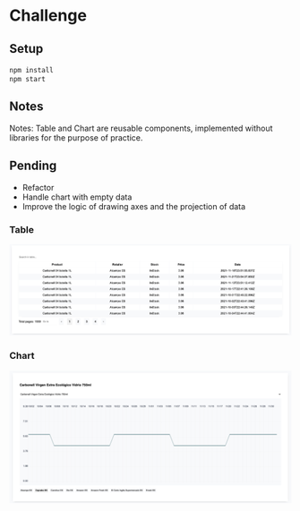 # Challenge

## Setup

```
npm install
npm start
```

## Notes

Notes:
Table and Chart are reusable components, implemented without libraries for the purpose of practice.

## Pending
- Refactor
- Handle chart with empty data
- Improve the logic of drawing axes and the projection of data

### Table
![image info](./doc/img/table.png)

### Chart
![image info](./doc/img/plot.png)
